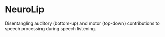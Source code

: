 # NeuroLip
Disentangling auditory (bottom-up) and motor (top-down) contributions to speech processing during speech listening.